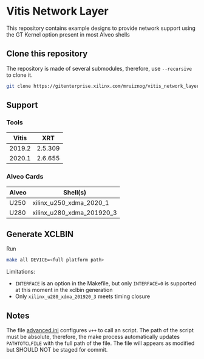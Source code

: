 # Vitis Network Layer

This repository contains example designs to provide network support using the GT Kernel option present in most Alveo shells

## Clone this repository

The repository is made of several submodules, therefore, use `--recursive` to clone it.

```sh
git clone https://gitenterprise.xilinx.com/mruiznog/vitis_network_layer.git --recursive
```

## Support

### Tools

| Vitis  | XRT       |
|--------|-----------|
| 2019.2 | 2.5.309   |
| 2020.1 | 2.6.655   |

### Alveo Cards

| Alveo | Shell(s) |
|-------|----------|
| U250  | xilinx_u250_xdma_2020_1 |
| U280  | xilinx_u280_xdma_201920_3 |


## Generate XCLBIN

Run 
```sh
make all DEVICE=<full platform path>
```

Limitations: 

- `INTERFACE` is an option in the Makefile, but only `INTERFACE=0` is supported at this moment in the xclbin generation
- Only `xilinx_u280_xdma_201920_3` meets timing closure

## Notes

The file [advanced.ini](advanced.ini) configures `v++` to call an script. The path of the script must be absolute, therefore, the make process automatically updates `PATHTOTCLFILE` with the full path of the file. The file will appears as modified but SHOULD NOT be staged for commit.